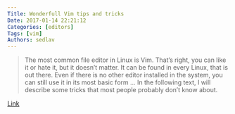 ```yaml
---
Title: Wonderfull Vim tips and tricks
Date: 2017-01-14 22:21:12
Categories: [editors]
Tags: [vim]
Authors: sedlav
---
```


> The most common file editor in Linux is Vim. That’s right, you can like it or hate it, but it doesn’t matter. It can be found in every Linux, that is out there. Even if there is no other editor installed in the system, you can still use it in its most basic form ... In the following text, I will describe some tricks that most people probably don’t know about.

[Link](https://www.rosehosting.com/blog/vim-tips-and-tricks)
